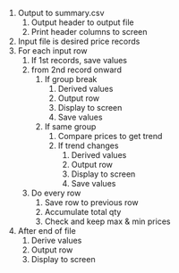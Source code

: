 1. Output to summary.csv
	1. Output header to output file
	2. Print header columns to screen
2. Input file is desired price records
3. For each input row
	1. If 1st records, save values
	2. from 2nd record onward
		1.  If group break
			1. Derived values
			2. Output row
			3. Display to screen
			4. Save values
		 2. If same group
			 1. Compare prices to get trend
			 2. If trend changes
				 1. Derived values
				 2. Output row
				 3. Display to screen
				 4. Save values
	3.  Do every row
		1. Save row to previous row
		2. Accumulate total qty
		3. Check and keep max & min prices
4. After end of file
	1. Derive values
	2. Output row
	3. Display to screen